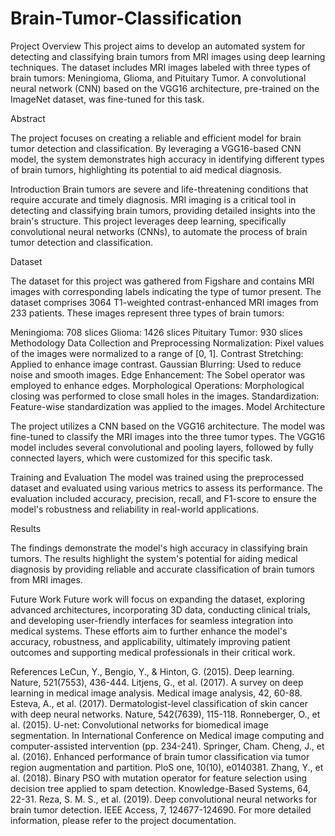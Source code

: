 # Brain-Tumor-Classification

Project Overview
This project aims to develop an automated system for detecting and classifying brain tumors from MRI images using deep learning techniques. The dataset includes MRI images labeled with three types of brain tumors: Meningioma, Glioma, and Pituitary Tumor. A convolutional neural network (CNN) based on the VGG16 architecture, pre-trained on the ImageNet dataset, was fine-tuned for this task.

Abstract

The project focuses on creating a reliable and efficient model for brain tumor detection and classification. By leveraging a VGG16-based CNN model, the system demonstrates high accuracy in identifying different types of brain tumors, highlighting its potential to aid medical diagnosis.

Introduction
Brain tumors are severe and life-threatening conditions that require accurate and timely diagnosis. MRI imaging is a critical tool in detecting and classifying brain tumors, providing detailed insights into the brain's structure. This project leverages deep learning, specifically convolutional neural networks (CNNs), to automate the process of brain tumor detection and classification.

Dataset

The dataset for this project was gathered from Figshare and contains MRI images with corresponding labels indicating the type of tumor present. The dataset comprises 3064 T1-weighted contrast-enhanced MRI images from 233 patients. These images represent three types of brain tumors:

Meningioma: 708 slices
Glioma: 1426 slices
Pituitary Tumor: 930 slices
Methodology
Data Collection and Preprocessing
Normalization: Pixel values of the images were normalized to a range of [0, 1].
Contrast Stretching: Applied to enhance image contrast.
Gaussian Blurring: Used to reduce noise and smooth images.
Edge Enhancement: The Sobel operator was employed to enhance edges.
Morphological Operations: Morphological closing was performed to close small holes in the images.
Standardization: Feature-wise standardization was applied to the images.
Model Architecture

The project utilizes a CNN based on the VGG16 architecture. The model was fine-tuned to classify the MRI images into the three tumor types. The VGG16 model includes several convolutional and pooling layers, followed by fully connected layers, which were customized for this specific task.

Training and Evaluation
The model was trained using the preprocessed dataset and evaluated using various metrics to assess its performance. The evaluation included accuracy, precision, recall, and F1-score to ensure the model's robustness and reliability in real-world applications.

Results

The findings demonstrate the model's high accuracy in classifying brain tumors. The results highlight the system's potential for aiding medical diagnosis by providing reliable and accurate classification of brain tumors from MRI images.

Future Work
Future work will focus on expanding the dataset, exploring advanced architectures, incorporating 3D data, conducting clinical trials, and developing user-friendly interfaces for seamless integration into medical systems. These efforts aim to further enhance the model's accuracy, robustness, and applicability, ultimately improving patient outcomes and supporting medical professionals in their critical work.

References
LeCun, Y., Bengio, Y., & Hinton, G. (2015). Deep learning. Nature, 521(7553), 436-444.
Litjens, G., et al. (2017). A survey on deep learning in medical image analysis. Medical image analysis, 42, 60-88.
Esteva, A., et al. (2017). Dermatologist-level classification of skin cancer with deep neural networks. Nature, 542(7639), 115-118.
Ronneberger, O., et al. (2015). U-net: Convolutional networks for biomedical image segmentation. In International Conference on Medical image computing and computer-assisted intervention (pp. 234-241). Springer, Cham.
Cheng, J., et al. (2016). Enhanced performance of brain tumor classification via tumor region augmentation and partition. PloS one, 10(10), e0140381.
Zhang, Y., et al. (2018). Binary PSO with mutation operator for feature selection using decision tree applied to spam detection. Knowledge-Based Systems, 64, 22-31.
Reza, S. M. S., et al. (2019). Deep convolutional neural networks for brain tumor detection. IEEE Access, 7, 124677-124690.
For more detailed information, please refer to the project documentation.
